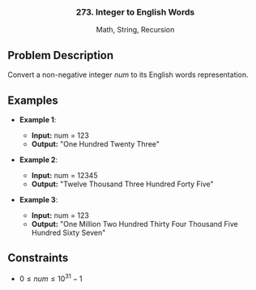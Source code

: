 <p align="center">

  <h3 align="center">273. Integer to English Words</h3>

  <p align="center">
    Math, String, Recursion
    <br>
  </p>
</p>

## Problem Description

Convert a non-negative integer $num$ to its English words representation.

## Examples

- **Example 1**:

  - **Input:** num = 123
  - **Output:** "One Hundred Twenty Three"

- **Example 2**:

  - **Input:** num = 12345
  - **Output:** "Twelve Thousand Three Hundred Forty Five"

- **Example 3**:

  - **Input:** num = 123
  - **Output:** "One Million Two Hundred Thirty Four Thousand Five Hundred Sixty Seven"

## Constraints

- $0 \leq num \leq 10^31-1$
